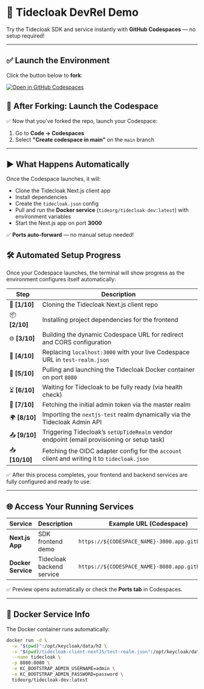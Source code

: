 # 🚀 Tidecloak DevRel Demo

Try the Tidecloak SDK and service instantly with **GitHub Codespaces** — no setup required!

---

## ✅ **Launch the Environment**
Click the button below to **fork**:

[![Open in GitHub Codespaces](https://github.com/codespaces/badge.svg)](https://github.com/tide-foundation/tidespaces/generate)

## 🚀 After Forking: Launch the Codespace
✅ Now that you've forked the repo, launch your Codespace:

1. Go to **Code → Codespaces**
2. Select **"Create codespace in main"** on the `main` branch

---

## ▶️ **What Happens Automatically**
Once the Codespace launches, it will:
- Clone the Tidecloak Next.js client app
- Install dependencies
- Create the `tidecloak.json` config
- Pull and run the **Docker service** (`tideorg/tidecloak-dev:latest`) with environment variables
- Start the Next.js app on port **3000**

✅ **Ports auto-forward** — no manual setup needed!

## 🛠 **Automated Setup Progress**

Once your Codespace launches, the terminal will show progress as the environment configures itself automatically:

| Step        | Description                                                                                      |
|-------------|--------------------------------------------------------------------------------------------------|
| 🚀 **[1/10]** | Cloning the Tidecloak Next.js client repo                                                       |
| 📦 **[2/10]** | Installing project dependencies for the frontend                                                |
| 🌐 **[3/10]** | Building the dynamic Codespace URL for redirect and CORS configuration                          |
| 🔄 **[4/10]** | Replacing `localhost:3000` with your live Codespace URL in `test-realm.json`                    |
| 🐳 **[5/10]** | Pulling and launching the Tidecloak Docker container on port `8080`                             |
| ⏳ **[6/10]** | Waiting for Tidecloak to be fully ready (via health check)                                      |
| 🔐 **[7/10]** | Fetching the initial admin token via the master realm                                           |
| 🌍 **[8/10]** | Importing the `nextjs-test` realm dynamically via the Tidecloak Admin API                       |
| 📤 **[9/10]** | Triggering Tidecloak’s `setUpTideRealm` vendor endpoint (email provisioning or setup task)      |
| 📥 **[10/10]** | Fetching the OIDC adapter config for the `account` client and writing it to `tidecloak.json`   |

✅ After this process completes, your frontend and backend services are fully configured and ready to use.



---

## 🌐 **Access Your Running Services**
| Service            | Description                      | Example URL (Codespace)                                         |
|--------------------|----------------------------------|-----------------------------------------------------------------|
| **Next.js App**    | SDK frontend demo                | `https://${CODESPACE_NAME}-3000.app.github.dev`                 |
| **Docker Service** | Tidecloak backend service        | `https://${CODESPACE_NAME}-8080.app.github.dev`                 |

✅ Preview opens automatically or check the **Ports tab** in Codespaces.

---

## 📜 **Docker Service Info**
The Docker container runs automatically:
```bash
docker run -d \
  -v "$(pwd)":/opt/keycloak/data/h2 \
  -v "$(pwd)/tidecloak-client-nextJS/test-realm.json":/opt/keycloak/data/import/test-realm.json \
  --name tidecloak \
  -p 8080:8080 \
  -e KC_BOOTSTRAP_ADMIN_USERNAME=admin \
  -e KC_BOOTSTRAP_ADMIN_PASSWORD=password \
  tideorg/tidecloak-dev:latest